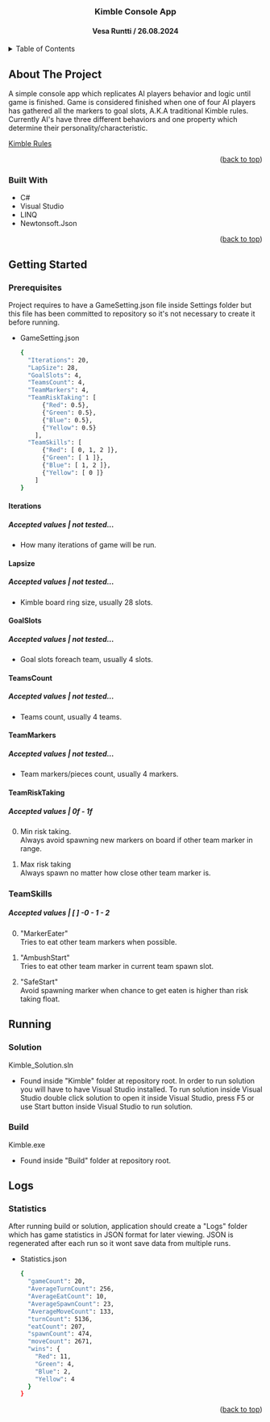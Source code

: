 <a id="readme-top"></a>

<br />
<div align="center">
  <h3 align="center">Kimble Console App</h3>
  <h4 align="center">Vesa Runtti / 26.08.2024</h4>
</div>



<!-- TABLE OF CONTENTS -->
<details>
  <summary>Table of Contents</summary>
  <ol>
    <li>
      <a href="#about-the-project">About The Project</a>
      <ul>
        <li><a href="#built-with">Built With</a></li>
      </ul>
    </li>
    <li>
      <a href="#getting-started">Getting Started</a>
      <ul>
        <li><a href="#prerequisites">Prerequisites</a></li>
      </ul>
    </li>
    <li><a href="#running">Running</a></li>
  </ol>
</details>



<!-- ABOUT THE PROJECT -->
## About The Project

A simple console app which replicates AI players behavior and logic until game is finished. Game is considered finished when one of four AI players has gathered all the markers to goal slots, A.K.A traditional Kimble rules. Currently AI's have three different behaviors and one property which determine their personality/characteristic.

<p align="left"><a href="https://www.tactic.net/site/rules/UK/01533.pdf">Kimble Rules</a></p>

<p align="right">(<a href="#readme-top">back to top</a>)</p>


### Built With

* C#
* Visual Studio
* LINQ
* Newtonsoft.Json

<p align="right">(<a href="#readme-top">back to top</a>)</p>



<!-- GETTING STARTED -->
## Getting Started

### Prerequisites

Project requires to have a GameSetting.json file inside Settings folder but this file has been committed to repository so it's not necessary to create it before running.
* GameSetting.json
  ```sh
  {
    "Iterations": 20,
    "LapSize": 28,
    "GoalSlots": 4,
    "TeamsCount": 4,
    "TeamMarkers": 4,
    "TeamRiskTaking": [
        {"Red": 0.5},
        {"Green": 0.5},
        {"Blue": 0.5},
        {"Yellow": 0.5}
      ],
    "TeamSkills": [
        {"Red": [ 0, 1, 2 ]},
        {"Green": [ 1 ]},
        {"Blue": [ 1, 2 ]},
        {"Yellow": [ 0 ]}
      ]
  }
  ```

#### Iterations
##### Accepted values | not tested...
- How many iterations of game will be run.
#### Lapsize
##### Accepted values | not tested...
- Kimble board ring size, usually 28 slots.
#### GoalSlots
##### Accepted values | not tested...
- Goal slots foreach team, usually 4 slots.
#### TeamsCount
##### Accepted values | not tested...
- Teams count, usually 4 teams.
#### TeamMarkers
##### Accepted values | not tested...
- Team markers/pieces count, usually 4 markers.

#### TeamRiskTaking
##### Accepted values | 0f - 1f
0. Min risk taking.<br/>
Always avoid spawning new markers on board if other team marker in range.

1. Max risk taking<br/>
Always spawn no matter how close other team marker is.

### TeamSkills
##### Accepted values | [ ] -0 - 1 - 2
0. "MarkerEater"<br/>
Tries to eat other team markers when possible.

1. "AmbushStart"<br/>
Tries to eat other team marker in current team spawn slot.

2. "SafeStart"<br/>
Avoid spawning marker when chance to get eaten is higher than risk taking float.


## Running

### Solution

Kimble_Solution.sln

- Found inside "Kimble" folder at repository root. In order to run solution you will have to have Visual Studio installed. To run solution inside Visual Studio double click solution to open it inside Visual Studio, press F5 or use Start button inside Visual Studio to run solution.

### Build
Kimble.exe 

- Found inside "Build" folder at repository root.


## Logs

### Statistics

After running build or solution, application should create a "Logs" folder which has game statistics in JSON format for later viewing. JSON is regenerated after each run so it wont save data from multiple runs.

* Statistics.json
  ```sh
  {
    "gameCount": 20,
    "AverageTurnCount": 256,
    "AverageEatCount": 10,
    "AverageSpawnCount": 23,
    "AverageMoveCount": 133,
    "turnCount": 5136,
    "eatCount": 207,
    "spawnCount": 474,
    "moveCount": 2671,
    "wins": {
      "Red": 11,
      "Green": 4,
      "Blue": 2,
      "Yellow": 4
    }
  }
  ```


<p align="right">(<a href="#readme-top">back to top</a>)</p>
